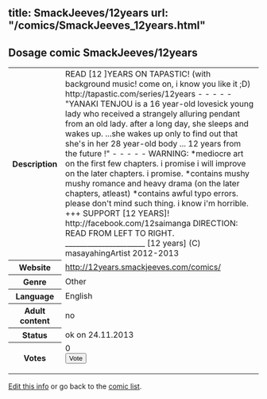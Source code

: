 title: SmackJeeves/12years
url: "/comics/SmackJeeves_12years.html"
---
Dosage comic SmackJeeves/12years
-----------------------------------------

<p id="msg"></p>
<script type="text/javascript">
if (window.location.search === '?edit_info_mail=sent_ok') {
  var elem = document.getElementById("msg");
  elem.innerHTML = 'Edited information sucessfully sent for review, which is usually done daily. Thanks!';
  elem.className = 'ok';
}
</script>
<table class="comicinfo">
<tr>
<th>Description</th><td>READ [12 ]YEARS ON TAPASTIC! (with background music! come on, i know you like it ;D) http://tapastic.com/series/12years - - - - - &quot;YANAKI TENJOU is a 16 year-old lovesick young lady who received a strangely alluring pendant from an old lady. after a long day, she sleeps and wakes up. ...she wakes up only to find out that she's in her 28 year-old body ... 12 years from the future !&quot; - - - - - WARNING: *mediocre art on the first few chapters. i promise i will improve on the later chapters. i promise. *contains mushy mushy romance and heavy drama (on the later chapters, atleast) *contains awful typo errors. please don't mind such thing. i know i'm horrible. +++ SUPPORT [12 YEARS]! http://facebook.com/12saimanga DIRECTION: READ FROM LEFT TO RIGHT. ______________________ [12 years] (C) masayahingArtist 2012-2013</td>
</tr>
<tr>
<th>Website</th><td><a href="http://12years.smackjeeves.com/comics/">http://12years.smackjeeves.com/comics/</a></td>
</tr>
<tr>
<th>Genre</th><td>Other</td>
</tr>
<tr>
<th>Language</th><td>English</td>
</tr>
<tr>
<th>Adult content</th><td>no</td>
</tr>
<tr>
<th>Status</th><td>ok on 24.11.2013</td>
</tr>
<tr>
<th>Votes</th><td>0
<form action="http://gaecounter.appspot.com/count/" method="POST">
<input name="name" type="hidden" value="SmackJeeves_12years"/>
<input name="uid" type="hidden" id="voteuid" value=""/>
<input type="submit" value="Vote"/>
</form>
</td>
</tr>
</table>
<script type="text/javascript">
var ua = navigator.userAgent;
document.getElementById("voteuid").value = ua.replace(/[^a-zA-Z0-9\._:]/g , "_");;
</script>

[Edit this info](SmackJeeves_12years_edit.html) or go back to the [comic list](../comic-index.html).
